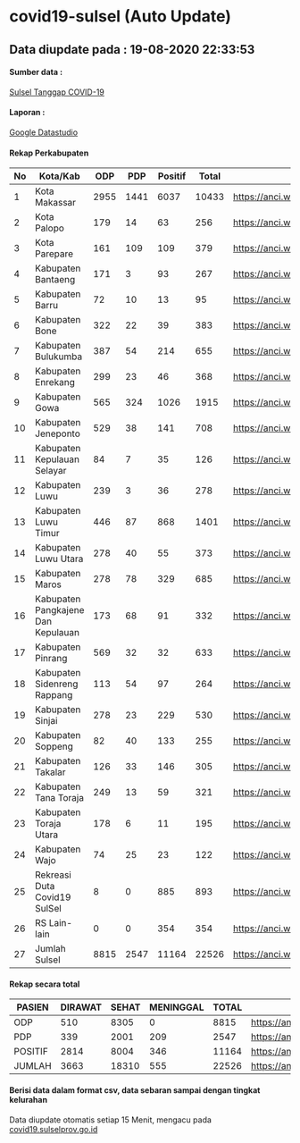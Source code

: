 
# covid19-sulsel (Auto Update)

## Data diupdate pada : 19-08-2020 22:33:53

#### Sumber data :
[Sulsel Tanggap COVID-19](https://covid19.sulselprov.go.id)

#### Laporan :
[Google Datastudio](https://datastudio.google.com/s/jythWGc1j4w)

#### Rekap Perkabupaten 
|No|Kota/Kab|ODP|PDP|Positif|Total|Link|
| --- | --- | --- | --- | --- | --- | --- |
|1|Kota Makassar|2955|1441|6037|10433|https://anci.web.id/cor/kota_makassar|
|2|Kota Palopo|179|14|63|256|https://anci.web.id/cor/kota_palopo|
|3|Kota Parepare|161|109|109|379|https://anci.web.id/cor/kota_parepare|
|4|Kabupaten Bantaeng|171|3|93|267|https://anci.web.id/cor/kabupaten_bantaeng|
|5|Kabupaten Barru|72|10|13|95|https://anci.web.id/cor/kabupaten_barru|
|6|Kabupaten Bone|322|22|39|383|https://anci.web.id/cor/kabupaten_bone|
|7|Kabupaten Bulukumba|387|54|214|655|https://anci.web.id/cor/kabupaten_bulukumba|
|8|Kabupaten Enrekang|299|23|46|368|https://anci.web.id/cor/kabupaten_enrekang|
|9|Kabupaten Gowa|565|324|1026|1915|https://anci.web.id/cor/kabupaten_gowa|
|10|Kabupaten Jeneponto|529|38|141|708|https://anci.web.id/cor/kabupaten_jeneponto|
|11|Kabupaten Kepulauan Selayar|84|7|35|126|https://anci.web.id/cor/kabupaten_kepulauan_selayar|
|12|Kabupaten Luwu|239|3|36|278|https://anci.web.id/cor/kabupaten_luwu|
|13|Kabupaten Luwu Timur|446|87|868|1401|https://anci.web.id/cor/kabupaten_luwu_timur|
|14|Kabupaten Luwu Utara|278|40|55|373|https://anci.web.id/cor/kabupaten_luwu_utara|
|15|Kabupaten Maros|278|78|329|685|https://anci.web.id/cor/kabupaten_maros|
|16|Kabupaten Pangkajene Dan Kepulauan|173|68|91|332|https://anci.web.id/cor/kabupaten_pangkajene_dan_kepulauan|
|17|Kabupaten Pinrang|569|32|32|633|https://anci.web.id/cor/kabupaten_pinrang|
|18|Kabupaten Sidenreng Rappang|113|54|97|264|https://anci.web.id/cor/kabupaten_sidenreng_rappang|
|19|Kabupaten Sinjai|278|23|229|530|https://anci.web.id/cor/kabupaten_sinjai|
|20|Kabupaten Soppeng|82|40|133|255|https://anci.web.id/cor/kabupaten_soppeng|
|21|Kabupaten Takalar|126|33|146|305|https://anci.web.id/cor/kabupaten_takalar|
|22|Kabupaten Tana Toraja|249|13|59|321|https://anci.web.id/cor/kabupaten_tana_toraja|
|23|Kabupaten Toraja Utara|178|6|11|195|https://anci.web.id/cor/kabupaten_toraja_utara|
|24|Kabupaten Wajo|74|25|23|122|https://anci.web.id/cor/kabupaten_wajo|
|25|Rekreasi Duta Covid19 SulSel|8|0|885|893|https://anci.web.id/cor/rekreasi_duta_covid19_sulsel|
|26|RS Lain-lain|0|0|354|354|https://anci.web.id/cor/rs_lain-lain|
|27|Jumlah Sulsel|8815|2547|11164|22526|https://anci.web.id/cor/jumlah_sulsel|

#### Rekap secara total

| PASIEN | DIRAWAT | SEHAT | MENINGGAL | TOTAL | LINK |
| ---- | -------- | ---- | ---- |  ---- | ---- |
| ODP | 510 | 8305 | 0 | 8815 | https://anci.web.id/cor/odp_detail.html |
| PDP | 339 | 2001 | 209 | 2547 | https://anci.web.id/cor/pdp_detail.html |
| POSITIF | 2814 | 8004 | 346 | 11164 | https://anci.web.id/cor/positif_detail.html |
| JUMLAH | 3663 | 18310 | 555 | 22526 | https://anci.web.id/cor/jumlah_sulsel/ |

 
#### Berisi data dalam format csv, data sebaran sampai dengan tingkat kelurahan

Data diupdate otomatis setiap 15 Menit, mengacu pada [covid19.sulselprov.go.id](https://covid19.sulselprov.go.id)

